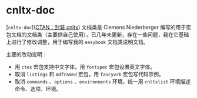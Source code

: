 # cnltx-doc

[`cnltx-doc`]([CTAN：封装 cnltx](https://ctan.org/pkg/cnltx)) 文档类是 Clemens Niederberger 编写的用于宏包文档的文档类（主要供自己使用），已几年未更新，存在一些问题，我在它基础上进行了修改调整，用于编写我的 `easybook` 文档类说明文档。

主要的改动说明：

- 用 `ctex` 宏包支持中文字体，用 `fontspec` 宏包设置英文字体。
- 取消 `listings` 和 `mdframed`  宏包，用 `fancyvrb` 宏包写代码示例。
- 取消 `commands` 、`options` 、`environments` 环境，统一用 `cnltxlist` 环境描述命令、选项、环境。

